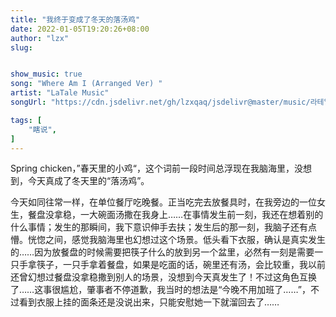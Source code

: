 ```yaml
---
title: "我终于变成了冬天的落汤鸡"
date: 2022-01-05T19:20:26+08:00
author: "lzx"
slug: 


show_music: true
song: "Where Am I (Arranged Ver) "
artist: "LaTale Music"
songUrl: "https://cdn.jsdelivr.net/gh/lzxqaq/jsdelivr@master/music/라테일_OST_BGM_009_상점_where_am_i_arranged_ver.mp3"

tags: [
    "瞎说",
]
---
```


Spring chicken，”春天里的小鸡“，这个词前一段时间总浮现在我脑海里，没想到，今天真成了冬天里的“落汤鸡”。

今天如同往常一样，在单位餐厅吃晚餐。正当吃完去放餐具时，在我旁边的一位女生，餐盘没拿稳，一大碗面汤撒在我身上……在事情发生前一刻，我还在想着别的什么事情；发生的那瞬间，我下意识伸手去扶；发生后的那一刻，我脑子还有点懵。恍惚之间，感觉我脑海里也幻想过这个场景。低头看下衣服，确认是真实发生的……因为放餐盘的时候需要把筷子什么的放到另一个盆里，必然有一刻是需要一只手拿筷子，一只手拿着餐盘，如果是吃面的话，碗里还有汤，会比较重，我以前还曾幻想过餐盘没拿稳撒到别人的场景，没想到今天真发生了！不过这角色互换了……这事很尴尬，肇事者不停道歉，我当时的想法是“今晚不用加班了……”，不过看到衣服上挂的面条还是没说出来，只能安慰她一下就溜回去了……



